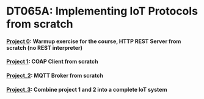 # DT065A: Implementing IoT Protocols from scratch

#### [Project 0](project_0/): Warmup exercise for the course, HTTP REST Server from scratch (no REST interpreter)

#### [Project 1](project_1/): COAP Client from scratch

#### [Project_2](project_2/): MQTT Broker from scratch

#### [Project_3](project_3/): Combine project 1 and 2 into a complete IoT system
